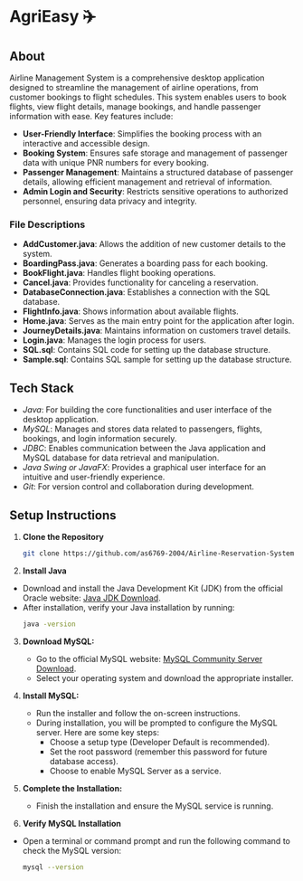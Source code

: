 # AgriEasy ̌✈️

## About
Airline Management System is a comprehensive desktop application designed to streamline the management of airline operations, from customer bookings to flight schedules. This system enables users to book flights, view flight details, manage bookings, and handle passenger information with ease. Key features include:
- **User-Friendly Interface**: Simplifies the booking process with an interactive and accessible design.
- **Booking System**: Ensures safe storage and management of passenger data with unique PNR numbers for every booking.
- **Passenger Management**: Maintains a structured database of passenger details, allowing efficient management and retrieval of information.
- **Admin Login and Security**: Restricts sensitive operations to authorized personnel, ensuring data privacy and integrity.

### File Descriptions
- **AddCustomer.java**: Allows the addition of new customer details to the system.
- **BoardingPass.java**: Generates a boarding pass for each booking.
- **BookFlight.java**: Handles flight booking operations.
- **Cancel.java**: Provides functionality for canceling a reservation.
- **DatabaseConnection.java**: Establishes a connection with the SQL database.
- **FlightInfo.java**: Shows information about available flights.
- **Home.java**: Serves as the main entry point for the application after login.
- **JourneyDetails.java**: Maintains information on customers travel details.
- **Login.java**: Manages the login process for users.
- **SQL.sql**: Contains SQL code for setting up the database structure.
- **Sample.sql**: Contains SQL sample for setting up the database structure.

## Tech Stack
- *Java*: For building the core functionalities and user interface of the desktop application.
- *MySQL*: Manages and stores data related to passengers, flights, bookings, and login information securely.
- *JDBC*: Enables communication between the Java application and MySQL database for data retrieval and manipulation.
- *Java Swing or JavaFX*: Provides a graphical user interface for an intuitive and user-friendly experience.
- *Git*: For version control and collaboration during development.


## Setup Instructions

1. **Clone the Repository**
   ```bash
   git clone https://github.com/as6769-2004/Airline-Reservation-System.git
2. **Install Java**
- Download and install the Java Development Kit (JDK) from the official Oracle website: [Java JDK Download](https://www.oracle.com/java/technologies/javase-jdk11-downloads.html).
- After installation, verify your Java installation by running:
  ```bash
  java -version

3. **Download MySQL:**
   - Go to the official MySQL website: [MySQL Community Server Download](https://dev.mysql.com/downloads/mysql/).
   - Select your operating system and download the appropriate installer.

4. **Install MySQL:**
   - Run the installer and follow the on-screen instructions.
   - During installation, you will be prompted to configure the MySQL server. Here are some key steps:
     - Choose a setup type (Developer Default is recommended).
     - Set the root password (remember this password for future database access).
     - Choose to enable MySQL Server as a service.

5. **Complete the Installation:**
   - Finish the installation and ensure the MySQL service is running.

6. **Verify MySQL Installation**

- Open a terminal or command prompt and run the following command to check the MySQL version:
  ```bash
  mysql --version
